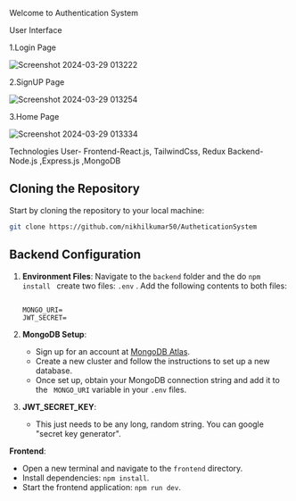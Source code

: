Welcome to Authentication System

User Interface

1.Login Page

![Screenshot 2024-03-29 013222](https://github.com/nikhilkumar50/AutheticationSystem/assets/118098709/5bbacd8f-395e-4a5d-84ca-a04fb7a4ff60)


2.SignUP Page

![Screenshot 2024-03-29 013254](https://github.com/nikhilkumar50/AutheticationSystem/assets/118098709/bad20288-f3ca-49eb-8fe5-520fcca3f9c1)


3.Home Page

![Screenshot 2024-03-29 013334](https://github.com/nikhilkumar50/AutheticationSystem/assets/118098709/da2763dc-3fce-4cd0-9bca-13f9a8cfead6)

Technologies User-
Frontend-React.js, TailwindCss, Redux
Backend- Node.js ,Express.js ,MongoDB

## Cloning the Repository

Start by cloning the repository to your local machine:

```bash
git clone https://github.com/nikhilkumar50/AutheticationSystem

```
## Backend Configuration

1. **Environment Files**: Navigate to the `backend` folder and the do `npm install ` create two files: `.env` . Add the following contents to both files:

    ```plaintext
   
   MONGO_URI=
   JWT_SECRET=
   
    ```
 2. **MongoDB Setup**: 
    - Sign up for an account at [MongoDB Atlas](https://www.mongodb.com/cloud/atlas).
    - Create a new cluster and follow the instructions to set up a new database.
    - Once set up, obtain your MongoDB connection string and add it to the ` MONGO_URI` variable in your `.env` files.
   
3. **JWT_SECRET_KEY**:
    - This just needs to be any long, random string. You can google "secret key generator".

**Frontend**:
   - Open a new terminal and navigate to the `frontend` directory.
   - Install dependencies: `npm install`.
   - Start the frontend application: `npm run dev`.
